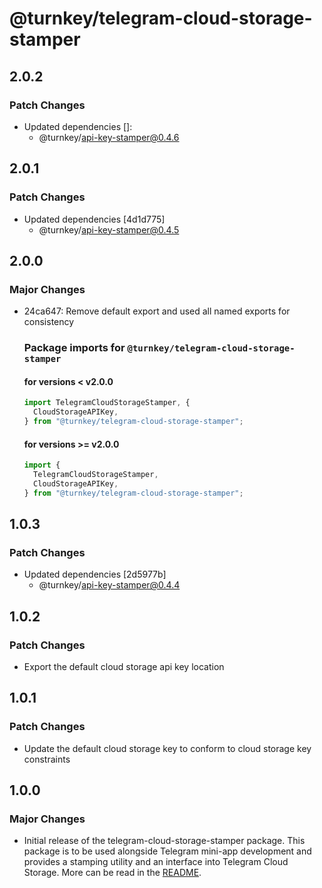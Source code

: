 # @turnkey/telegram-cloud-storage-stamper

## 2.0.2

### Patch Changes

- Updated dependencies []:
  - @turnkey/api-key-stamper@0.4.6

## 2.0.1

### Patch Changes

- Updated dependencies [4d1d775]
  - @turnkey/api-key-stamper@0.4.5

## 2.0.0

### Major Changes

- 24ca647: Remove default export and used all named exports for consistency

  ### Package imports for `@turnkey/telegram-cloud-storage-stamper`

  #### for versions < v2.0.0

  ```typescript
  import TelegramCloudStorageStamper, {
    CloudStorageAPIKey,
  } from "@turnkey/telegram-cloud-storage-stamper";
  ```

  #### for versions >= v2.0.0

  ```typescript
  import {
    TelegramCloudStorageStamper,
    CloudStorageAPIKey,
  } from "@turnkey/telegram-cloud-storage-stamper";
  ```

## 1.0.3

### Patch Changes

- Updated dependencies [2d5977b]
  - @turnkey/api-key-stamper@0.4.4

## 1.0.2

### Patch Changes

- Export the default cloud storage api key location

## 1.0.1

### Patch Changes

- Update the default cloud storage key to conform to cloud storage key constraints

## 1.0.0

### Major Changes

- Initial release of the telegram-cloud-storage-stamper package. This package is to be used alongside Telegram mini-app development and provides a stamping utility and an interface into Telegram Cloud Storage. More can be read in the [README](../packages/telegram-cloud-storage-stamper/README.md).
